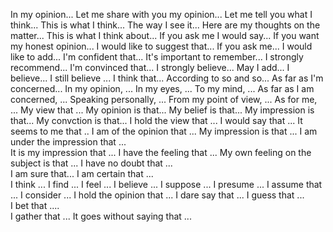 In my opinion... 
Let me share with you my opinion... 
Let me tell you what I think...
This is what I think...
The way I see it... 
Here are my thoughts on the matter... 
This is what I think about... 
If you ask me I would say... 
If you want my honest opinion... 
I would like to suggest that... 
If you ask me... 
I would like to add...
I'm confident that... 
It's important to remember... 
I strongly recommend... 
I'm convinced that... 
I strongly believe... 
May I add... 
I believe... 
I still believe ... 
I think that... 
According to so and so... 
As far as I'm concerned...
In my opinion, ...
In my eyes, ...
To my mind, ...
As far as I am concerned, ...
Speaking personally, ...
From my point of view, ...
As for me, ...
My view that ...
My opinion is that...
My belief is that...
My impression is that...
My convction is that...
I hold the view that ...
I would say that ...
It seems to me that ..
I am of the opinion that ...
My impression is that ...
I am under the impression that ...            
It is my impression that ...
I have the feeling that ...
My own feeling on the subject is that ...
I have no doubt that ...                            
I am sure that...
I am certain that ...               
I think ...
I find ... 
I feel ...
I believe ... 
I  suppose ...
I presume ...
I assume that ...
I consider ...
I hold the opinion that ...
I dare say that ...
I guess that ...                                       
I bet that ....          
I gather that ...
It goes without saying that ...                 
